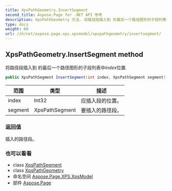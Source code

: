 ```yaml
---
title: XpsPathGeometry.InsertSegment
second_title: Aspose.Page for .NET API 参考
description: XpsPathGeometry 方法. 将路径段插入到 的最后一个路径图形的子段列表中index位置.
type: docs
weight: 60
url: /zh/net/aspose.page.xps.xpsmodel/xpspathgeometry/insertsegment/
---
```

## XpsPathGeometry.InsertSegment method

将路径段插入到 的最后一个路径图形的子段列表中*index*位置.

```csharp
public XpsPathSegment InsertSegment(int index, XpsPathSegment segment)
```

| 范围 | 类型 | 描述 |
| --- | --- | --- |
| index | Int32 | 应插入段的位置。 |
| segment | XpsPathSegment | 要插入的路径段。 |

### 返回值

插入的路径段。

### 也可以看看

* class [XpsPathSegment](../../xpspathsegment/)
* class [XpsPathGeometry](../)
* 命名空间 [Aspose.Page.XPS.XpsModel](../../xpspathgeometry/)
* 部件 [Aspose.Page](../../../)


